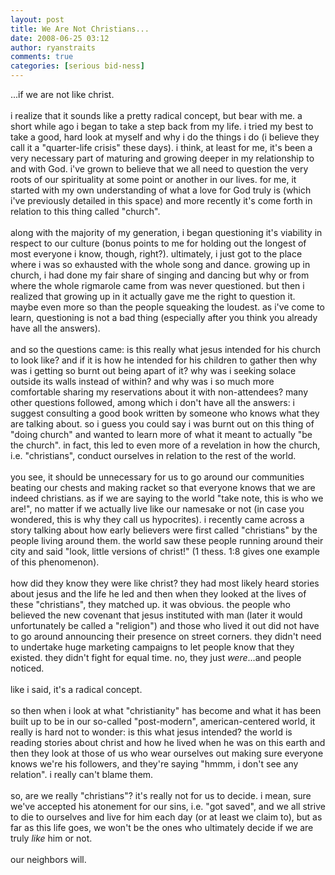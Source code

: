 ```yaml
---
layout: post
title: We Are Not Christians...
date: 2008-06-25 03:12
author: ryanstraits
comments: true
categories: [serious bid-ness]
---
```

<p>...if we are not like christ. <br /><br />i realize that it sounds like a pretty radical concept, but bear with me. a short while ago i began to take a step back from my life. i tried my best to take a good, hard look at myself and why i do the things i do (i believe they call it a "quarter-life crisis" these days). i think, at least for me, it's been a very necessary part of maturing and growing deeper in my relationship to and with God. i've grown to believe that we all need to question the very roots of our spirituality at some point or another in our lives. for me, it started with my own understanding of what a love for God truly is (which i've previously detailed in this space) and more recently it's come forth in relation to this thing called "church".<br /><br />along with the majority of my generation, i began questioning it's viability in respect to our culture (bonus points to me for holding out the longest of most everyone i know, though, right?). ultimately, i just got to the place where i was so exhausted with the whole song and dance. growing up in church, i had done my fair share of singing and dancing but why or from where the whole rigmarole came from was never questioned. but then i realized that growing up in it actually gave me the right to question it. maybe even more so than the people squeaking the loudest. as i've come to learn, questioning is not a bad thing (especially after you think you already have all the answers). <br /><br />and so the questions came: is this really what jesus intended for his church to look like? and if it is how he intended for his children to gather then why was i getting so burnt out being apart of it? why was i seeking solace outside its walls instead of within? and why was i so much more comfortable sharing my reservations about it with non-attendees? many other questions followed, among which i don't have all the answers: i suggest consulting a good book written by someone who knows what they are talking about. so i guess you could say i was burnt out on this thing of "doing church" and wanted to learn more of what it meant to actually "be the church". in fact, this led to even more of a revelation in how the church, i.e. "christians", conduct ourselves in relation to the rest of the world.<br /><br />you see, it should be unnecessary for us to go around our communities beating our chests and making racket so that everyone knows that we are indeed christians. as if we are saying to the world "take note, this is who we are!", no matter if we actually live like our namesake or not (in case you wondered, this is why they call us hypocrites). i recently came across a story talking about how early believers were first called "christians" by the people living around them. the world saw these people running around their city and said "look, little versions of christ!" (1 thess. 1:8 gives one example of this phenomenon).<br /><br />how did they know they were like christ? they had most likely heard stories about jesus and the life he led and then when they looked at the lives of these "christians", they matched up. it was obvious. the people who believed the new covenant that jesus instituted with man (later it would unfortunately be called a "religion") and those who lived it out did not have to go around announcing their presence on street corners. they didn't need to undertake huge marketing campaigns to let people know that they existed. they didn't fight for equal time. no, they just <em>were</em>...and people noticed.<br /><br />like i said, it's a radical concept. <br /><br />so then when i look at what "christianity" has become and what it has been built up to be in our so-called "post-modern", american-centered world, it really is hard not to wonder: is this what jesus intended? the world is reading stories about christ and how he lived when he was on this earth and then they look at those of us who wear ourselves out making sure everyone knows we're his followers, and they're saying "hmmm, i don't see any relation". i really can't blame them.<br /><br />so, are we really "christians"? it's really not for us to decide. i mean, sure we've accepted his atonement for our sins, i.e. "got saved", and we all strive to die to ourselves and live for him each day (or at least we claim to), but as far as this life goes, we won't be the ones who ultimately decide if we are truly <em>like</em> him or not. <br /><br />our neighbors will.</p>

